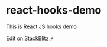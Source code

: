 # react-hooks-demo

This is React JS hooks demo

[Edit on StackBlitz ⚡️](https://stackblitz.com/edit/react-hooks-demo-arjun)